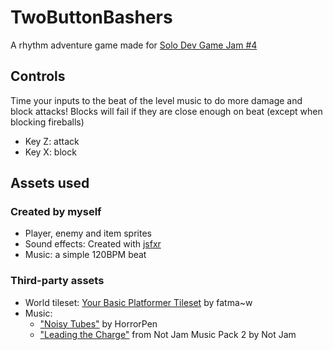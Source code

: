 # TwoButtonBashers

A rhythm adventure game made for [Solo Dev Game Jam #4](https://itch.io/jam/solo-dev-game-jam-4)

## Controls  

Time your inputs to the beat of the level music to do more damage and block attacks! 
Blocks will fail if they are close enough on beat (except when blocking fireballs)

- Key Z: attack
- Key X: block

## Assets used

### Created by myself

- Player, enemy and item sprites
- Sound effects: Created with [jsfxr](https://sfxr.me)
- Music: a simple 120BPM beat

### Third-party assets

- World tileset: [Your Basic Platformer Tileset](https://fatmaw.itch.io/basic-platformer-tileset) by fatma~w
- Music: 
  - ["Noisy Tubes"](https://opengameart.org/content/noisy-tubes) by HorrorPen
  - ["Leading the Charge"](https://not-jam.itch.io/not-jam-music-pack-2) from Not Jam Music Pack 2 by Not Jam
